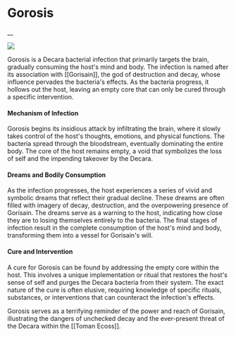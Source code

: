 <!-- wiki-header-section:start -->
# Gorosis
__



<img src="wiki_images/.png"><i></i></img>

<!-- wiki-header-section:end -->

<!-- not-for-live-publishing:start -->
<!-- obsidian-pull:start -->
Gorosis is a Decara bacterial infection that primarily targets the brain, gradually consuming the host's mind and body. The infection is named after its association with [[Gorisain]], the god of destruction and decay, whose influence pervades the bacteria's effects. As the bacteria progress, it hollows out the host, leaving an empty core that can only be cured through a specific intervention.

#### Mechanism of Infection

Gorosis begins its insidious attack by infiltrating the brain, where it slowly takes control of the host's thoughts, emotions, and physical functions. The bacteria spread through the bloodstream, eventually dominating the entire body. The core of the host remains empty, a void that symbolizes the loss of self and the impending takeover by the Decara.

#### Dreams and Bodily Consumption

As the infection progresses, the host experiences a series of vivid and symbolic dreams that reflect their gradual decline. These dreams are often filled with imagery of decay, destruction, and the overpowering presence of Gorisain. The dreams serve as a warning to the host, indicating how close they are to losing themselves entirely to the bacteria. The final stages of infection result in the complete consumption of the host's mind and body, transforming them into a vessel for Gorisain's will.

#### Cure and Intervention

A cure for Gorosis can be found by addressing the empty core within the host. This involves a unique implementation or ritual that restores the host's sense of self and purges the Decara bacteria from their system. The exact nature of the cure is often elusive, requiring knowledge of specific rituals, substances, or interventions that can counteract the infection's effects.

Gorosis serves as a terrifying reminder of the power and reach of Gorisain, illustrating the dangers of unchecked decay and the ever-present threat of the Decara within the [[Toman Ecoss]].
<!-- obsidian-pull:end -->
<!-- not-for-live-publishing:end -->